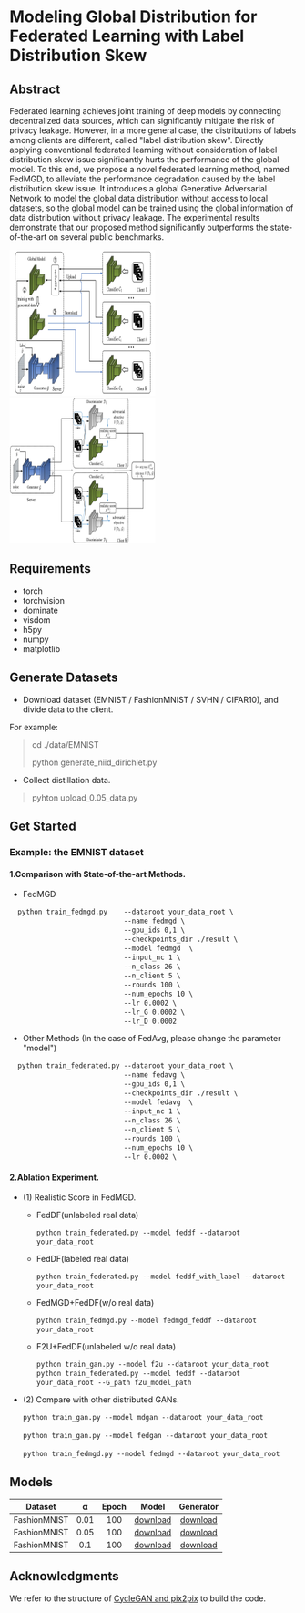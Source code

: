 # Modeling Global Distribution for Federated Learning with Label Distribution Skew

## Abstract
Federated learning achieves joint training of deep models by connecting decentralized data sources, which can significantly mitigate the risk of privacy leakage. However, in a more general case, the distributions of labels among clients are different, called "label distribution skew". Directly applying conventional federated learning without consideration of label distribution skew issue significantly hurts the performance of the global model. To this end, we propose a novel federated learning method, named FedMGD, to alleviate the performance degradation caused by the label distribution skew issue. It introduces a global Generative Adversarial Network to model the global data distribution without access to local datasets, so the global model can be trained using the global information of data distribution without privacy leakage. The experimental results demonstrate that our proposed method significantly outperforms the state-of-the-art on several public benchmarks.

<img src="https://raw.githubusercontent.com/LuftmenschDevil/FedMGD/master/img/Federated%20Enhancement%20Stage.jpg" width=256 height=256 alt="Generative Adversarial Stage" />
<img src="https://raw.githubusercontent.com/LuftmenschDevil/FedMGD/master/img/Generative%20Adversarial%20Stage.jpg" width=256 height=256 alt="Federated Enhancement Stage" />

## Requirements
- torch
- torchvision
- dominate
- visdom
- h5py
- numpy
- matplotlib

## Generate Datasets
-   Download dataset (EMNIST / FashionMNIST / SVHN / CIFAR10), and divide data to the client. 

For example:
> cd ./data/EMNIST
>
> python generate_niid_dirichlet.py
- Collect distillation data.
> pyhton upload_0.05_data.py

## Get Started
### Example: the EMNIST dataset

#### 1.Comparison with State-of-the-art Methods.
- FedMGD
```
  python train_fedmgd.py    --dataroot your_data_root \
                            --name fedmgd \ 
                            --gpu_ids 0,1 \
                            --checkpoints_dir ./result \
                            --model fedmgd  \
                            --input_nc 1 \
                            --n_class 26 \
                            --n_client 5 \
                            --rounds 100 \
                            --num_epochs 10 \
                            --lr 0.0002 \
                            --lr_G 0.0002 \
                            --lr_D 0.0002 
```
-   Other Methods (In the case of FedAvg, please change the parameter "model")
```
  python train_federated.py --dataroot your_data_root \
                            --name fedavg \ 
                            --gpu_ids 0,1 \
                            --checkpoints_dir ./result \
                            --model fedavg  \
                            --input_nc 1 \
                            --n_class 26 \
                            --n_client 5 \
                            --rounds 100 \
                            --num_epochs 10 \
                            --lr 0.0002 \
```
#### 2.Ablation Experiment.
- (1) Realistic Score in FedMGD. 

    -  FedDF(unlabeled real data)
        ```
       python train_federated.py --model feddf --dataroot your_data_root
        ```
         
    -  FedDF(labeled real data)
        ```
       python train_federated.py --model feddf_with_label --dataroot your_data_root
        ```

    -  FedMGD+FedDF(w/o real data)   
        ```
       python train_fedmgd.py --model fedmgd_feddf --dataroot your_data_root
        ```

    -  F2U+FedDF(unlabeled w/o real data)
        ```
       python train_gan.py --model f2u --dataroot your_data_root
       python train_federated.py --model feddf --dataroot your_data_root --G_path f2u_model_path
        ```
        
-   (2) Compare with other distributed GANs.
       ```
       python train_gan.py --model mdgan --dataroot your_data_root
    
       python train_gan.py --model fedgan --dataroot your_data_root
    
       python train_fedmgd.py --model fedmgd --dataroot your_data_root
       ```
## Models

|   Dataset    |  α   | Epoch |                            Model                             |                          Generator                           |
| :----------: | :--: | :---: | :----------------------------------------------------------: | :----------------------------------------------------------: |
| FashionMNIST | 0.01 |  100  | [download](https://pan.baidu.com/s/1qFzJhnRyghaC8EhVA4Bfuw?pwd=za49) | [download](https://pan.baidu.com/s/1WEps_UjWjBbSp4pqPVptuA?pwd=ygs0) |
| FashionMNIST | 0.05 |  100  | [download](https://pan.baidu.com/s/1St02ocZZ3HQqUml57uFRGA?pwd=si4k) | [download](https://pan.baidu.com/s/1zcyBPSI6JkBuw1C4PLPo2w?pwd=aqck) |
| FashionMNIST | 0.1  |  100  | [download](https://pan.baidu.com/s/15jkOFWZBdykVC6Hbwu1EzA?pwd=nxz7) | [download](https://pan.baidu.com/s/1bv_JCimkIafcFIrJK9a-7w?pwd=c39n) |


## Acknowledgments
We refer to the structure of [CycleGAN and pix2pix](https://github.com/junyanz/pytorch-CycleGAN-and-pix2pix) to build the code.